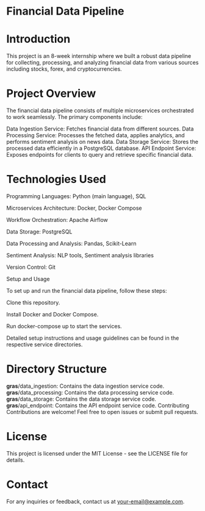 
# Financial Data Pipeline
# Introduction
This project is an 8-week internship where we built a robust data pipeline for collecting, processing, and analyzing financial data from various sources including stocks, forex, and cryptocurrencies.

# Project Overview
The financial data pipeline consists of multiple microservices orchestrated to work seamlessly. The primary components include:

Data Ingestion Service: Fetches financial data from different sources.
Data Processing Service: Processes the fetched data, applies analytics, and performs sentiment analysis on news data.
Data Storage Service: Stores the processed data efficiently in a PostgreSQL database.
API Endpoint Service: Exposes endpoints for clients to query and retrieve specific financial data.

# Technologies Used

Programming Languages: Python (main language), SQL

Microservices Architecture: Docker, Docker Compose

Workflow Orchestration: Apache Airflow

Data Storage: PostgreSQL

Data Processing and Analysis: Pandas, Scikit-Learn

Sentiment Analysis: NLP tools, Sentiment analysis libraries

Version Control: Git

Setup and Usage

To set up and run the financial data pipeline, follow these steps:

Clone this repository.

Install Docker and Docker Compose.

Run docker-compose up to start the services.

Detailed setup instructions and usage guidelines can be found in the respective service directories.

# Directory Structure

**gras**/data_ingestion: Contains the data ingestion service code.
**gras**/data_processing: Contains the data processing service code.
**gras**/data_storage: Contains the data storage service code.
**gras**/api_endpoint: Contains the API endpoint service code.
Contributing
Contributions are welcome! Feel free to open issues or submit pull requests.

# License
This project is licensed under the MIT License - see the LICENSE file for details.

# Contact
For any inquiries or feedback, contact us at your-email@example.com.
